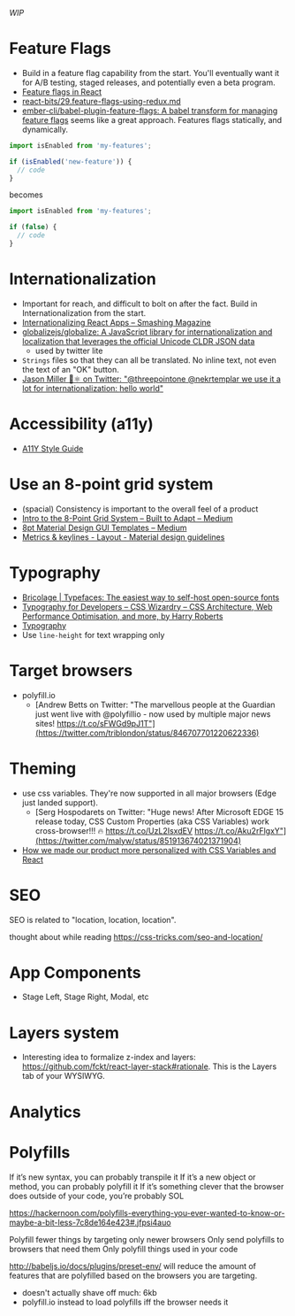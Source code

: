 _WIP_

# Feature Flags
- Build in a feature flag capability from the start. You'll eventually want it for A/B testing, staged releases, and potentially even a beta program.
- [Feature flags in React](http://blog.rstankov.com/feature-flags-in-react/)
- [react-bits/29.feature-flags-using-redux.md](https://github.com/vasanthk/react-bits/blob/master/patterns/29.feature-flags-using-redux.md)
- [ember-cli/babel-plugin-feature-flags: A babel transform for managing feature flags](https://github.com/ember-cli/babel-plugin-feature-flags) seems like a great approach. Features flags statically, and dynamically.

```js
import isEnabled from 'my-features';

if (isEnabled('new-feature')) {
  // code
}
```
becomes
```js
import isEnabled from 'my-features';

if (false) {
  // code
}
```

# Internationalization
- Important for reach, and difficult to bolt on after the fact. Build in Internationalization from the start.
- [Internationalizing React Apps – Smashing Magazine](https://www.smashingmagazine.com/2017/01/internationalizing-react-apps/)
- [globalizejs/globalize: A JavaScript library for internationalization and localization that leverages the official Unicode CLDR JSON data](https://github.com/globalizejs/globalize)
  - used by twitter lite
- `Strings` files so that they can all be translated. No inline text, not even the text of an "OK" button.
- [Jason Miller 🦊⚛ on Twitter: "@threepointone @nekrtemplar we use it a lot for internationalization: <Text id="HELLO">hello world</Text>"](https://twitter.com/_developit/status/856196870179258368)

# Accessibility (a11y)
- [A11Y Style Guide](http://a11y-style-guide.com/style-guide/)

# Use an 8-point grid system
- (spacial) Consistency is important to the overall feel of a product
- [Intro to the 8-Point Grid System – Built to Adapt – Medium](https://medium.com/built-to-adapt/intro-to-the-8-point-grid-system-d2573cde8632#.5wpma8ukx)
- [8pt Material Design GUI Templates – Medium](https://medium.com/@_bklmn/8pt-gui-templates-ed8798badab3#.3dtnmoq8h)
- [Metrics & keylines - Layout - Material design guidelines](https://material.io/guidelines/layout/metrics-keylines.html#)

# Typography
- [Bricolage | Typefaces: The easiest way to self-host open-source fonts](https://www.bricolage.io/typefaces-easiest-way-to-self-host-fonts/)
- [Typography for Developers – CSS Wizardry – CSS Architecture, Web Performance Optimisation, and more, by Harry Roberts](https://csswizardry.com/2017/02/typography-for-developers/)
- [Typography](https://robots.thoughtbot.com/typography)
- Use `line-height` for text wrapping only

# Target browsers
- polyfill.io
  - [Andrew Betts on Twitter: "The marvellous people at the Guardian just went live with @polyfillio - now used by multiple major news sites! https://t.co/sFWGd9pJ1T"](https://twitter.com/triblondon/status/846707701220622336)

# Theming
- use css variables. They're now supported in all major browsers (Edge just landed support).
  - [Serg Hospodarets on Twitter: "Huge news! After Microsoft EDGE 15 release today, CSS Custom Properties (aka CSS Variables) work cross-browser!!! 🔥 https://t.co/UzL2IsxdEV https://t.co/Aku2rFlgxY"](https://twitter.com/malyw/status/851913674021371904)
- [How we made our product more personalized with CSS Variables and React](https://medium.com/geckoboard-under-the-hood/how-we-made-our-product-more-personalized-with-css-variables-and-react-b29298fde608)

# SEO
SEO is related to "location, location, location".

thought about while reading https://css-tricks.com/seo-and-location/

# App Components
- Stage Left, Stage Right, Modal, etc

# Layers system
- Interesting idea to formalize z-index and layers: https://github.com/fckt/react-layer-stack#rationale. This is the Layers tab of your WYSIWYG.

# Analytics

# Polyfills
If it’s new syntax, you can probably transpile it
If it’s a new object or method, you can probably polyfill it
If it’s something clever that the browser does outside of your code, you’re probably SOL

https://hackernoon.com/polyfills-everything-you-ever-wanted-to-know-or-maybe-a-bit-less-7c8de164e423#.jfpsi4auo

Polyfill fewer things by targeting only newer browsers
Only send polyfills to browsers that need them
Only polyfill things used in your code

http://babeljs.io/docs/plugins/preset-env/ will reduce the amount of features that are polyfilled based on the browsers you are targeting.
- doesn't actually shave off much: 6kb
- polyfill.io instead to load polyfills iff the browser needs it
